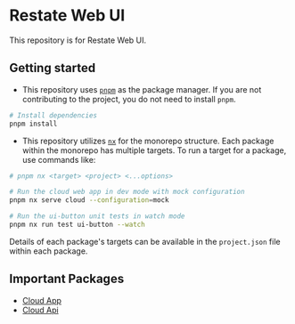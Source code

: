 # Restate Web UI

This repository is for Restate Web UI.

## Getting started

- This repository uses [`pnpm`](https://pnpm.io) as the package manager. If you are not contributing to the project, you do not need to install `pnpm`.

```sh
# Install dependencies
pnpm install
```

- This repository utilizes [`nx`](https://nx.dev) for the monorepo structure. Each package within the monorepo has multiple targets. To run a target for a package, use commands like:

```sh
# pnpm nx <target> <project> <...options>

# Run the cloud web app in dev mode with mock configuration
pnpm nx serve cloud --configuration=mock

# Run the ui-button unit tests in watch mode
pnpm nx run test ui-button --watch
```

Details of each package's targets can be available in the `project.json` file within each package.

## Important Packages

- [Cloud App](apps/cloud/README.md)
- [Cloud Api](libs/data-access/cloud-api/README.md)
